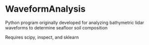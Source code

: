 # WaveformAnalysis
Python program originally developed for analyzing bathymetric lidar waveforms to determine seafloor soil composition

Requires scipy, inspect, and sklearn
